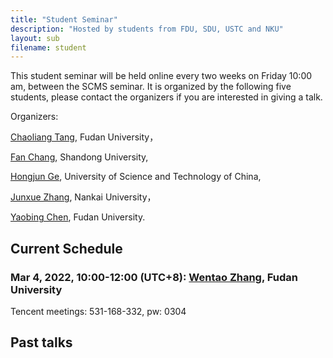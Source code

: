 ```yaml
---
title: "Student Seminar"
description: "Hosted by students from FDU, SDU, USTC and NKU"
layout: sub
filename: student
--- 
```


This student seminar will be held online every two weeks on Friday 10:00 am, between the SCMS seminar. It is organized by the following five students, please contact the organizers if you are interested in giving a talk.

Organizers:

[Chaoliang Tang](mailto:cltang17@fudan.edu.cn), Fudan University，

[Fan Chang](mailto:fchang@mail.sdu.edu.cn), Shandong University, 

[Hongjun Ge](mailto:ghj17000225@mail.ustc.edu.cn), University of Science and Technology of China, 

[Junxue Zhang](mailto:jxuezhang@163.com), Nankai University，

[Yaobing Chen](mailto:ybchen21@m.fudan.edu.cn), Fudan University. 

## Current Schedule
### Mar 4, 2022, 10:00-12:00 (UTC+8): [Wentao Zhang](mailto:wtzhang20@fudan.edu.cn), Fudan University    
Tencent meetings: 531-168-332, pw: 0304

## Past talks
